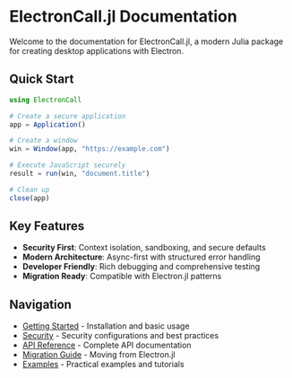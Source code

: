 # ElectronCall.jl Documentation

Welcome to the documentation for ElectronCall.jl, a modern Julia package for creating desktop applications with Electron.

## Quick Start

```julia
using ElectronCall

# Create a secure application
app = Application()

# Create a window
win = Window(app, "https://example.com")

# Execute JavaScript securely
result = run(win, "document.title")

# Clean up
close(app)
```

## Key Features

- **Security First**: Context isolation, sandboxing, and secure defaults
- **Modern Architecture**: Async-first with structured error handling
- **Developer Friendly**: Rich debugging and comprehensive testing
- **Migration Ready**: Compatible with Electron.jl patterns

## Navigation

- [Getting Started](getting-started.md) - Installation and basic usage
- [Security](security.md) - Security configurations and best practices
- [API Reference](api.md) - Complete API documentation
- [Migration Guide](migration.md) - Moving from Electron.jl
- [Examples](examples.md) - Practical examples and tutorials